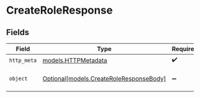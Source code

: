 # CreateRoleResponse


## Fields

| Field                                                                          | Type                                                                           | Required                                                                       | Description                                                                    |
| ------------------------------------------------------------------------------ | ------------------------------------------------------------------------------ | ------------------------------------------------------------------------------ | ------------------------------------------------------------------------------ |
| `http_meta`                                                                    | [models.HTTPMetadata](../models/httpmetadata.md)                               | :heavy_check_mark:                                                             | N/A                                                                            |
| `object`                                                                       | [Optional[models.CreateRoleResponseBody]](../models/createroleresponsebody.md) | :heavy_minus_sign:                                                             | Sucessfully created a role                                                     |